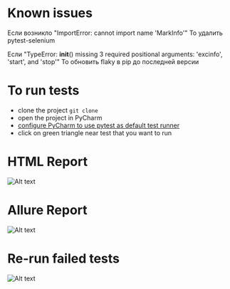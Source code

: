 # Known issues
Если возникло "ImportError: cannot import name 'MarkInfo'"
	То удалить pytest-selenium

Если "TypeError: __init__() missing 3 required positional arguments: 'excinfo', 'start', and 'stop'"
	То обновить flaky в pip до последней версии

# To run tests
* clone the project 
```git clone```
* open the project in PyCharm
* [configure PyCharm to use pytest as default test runner](https://stackoverflow.com/a/6397315/1562282)
* click on green triangle near test that you want to run

# HTML Report
![Alt text](doc/html.png?raw=true "HTML Report")
# Allure Report
![Alt text](doc/allure.png?raw=true "Allure Report")
# Re-run failed tests
![Alt text](doc/re-run.png?raw=true "Re-run Failed")
